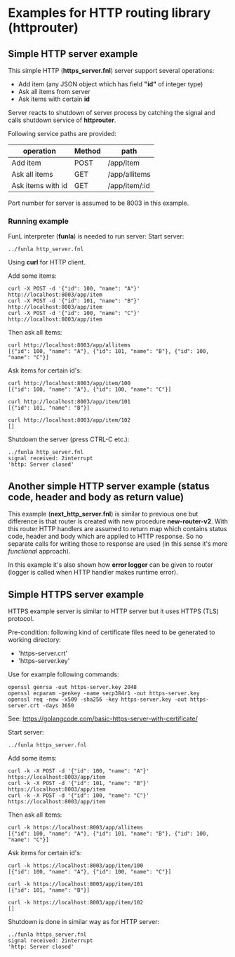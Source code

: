 
# Examples for HTTP routing library (httprouter)

## Simple HTTP server example

This simple HTTP (**https_server.fnl**) server support several operations:

- Add item (any JSON object which has field **"id"** of integer type)
- Ask all items from server
- Ask items with certain **id**

Server reacts to shutdown of server process by catching the signal and calls
shutdown service of __httprouter__.

Following service paths are provided:

operation | Method | path
--------- | ------ | ----
Add item | POST | /app/item
Ask all items | GET | /app/allitems
Ask items with id | GET | /app/item/:id

Port number for server is assumed to be 8003 in this example.

### Running example

FunL interpreter (__funla__) is needed to run server:
Start server:

```
../funla http_server.fnl
```

Using __curl__ for HTTP client.

Add some items:

```
curl -X POST -d '{"id": 100, "name": "A"}' http://localhost:8003/app/item
curl -X POST -d '{"id": 101, "name": "B"}' http://localhost:8003/app/item
curl -X POST -d '{"id": 100, "name": "C"}' http://localhost:8003/app/item
```

Then ask all items:

```
curl http://localhost:8003/app/allitems
[{"id": 100, "name": "A"}, {"id": 101, "name": "B"}, {"id": 100, "name": "C"}]
```

Ask items for certain id's:

```
curl http://localhost:8003/app/item/100
[{"id": 100, "name": "A"}, {"id": 100, "name": "C"}]

curl http://localhost:8003/app/item/101
[{"id": 101, "name": "B"}]

curl http://localhost:8003/app/item/102
[]
```

Shutdown the server (press CTRL-C etc.):

```
../funla http_server.fnl
signal received: 2interrupt
'http: Server closed'
```

## Another simple HTTP server example (status code, header and body as return value)

This example (**next_http_server.fnl**) is similar to previous one but difference is that router is created with new procedure **new-router-v2**.
With this router HTTP handlers are assumed to return map which contains status code, header and body which are applied to HTTP response.
So no separate calls for writing those to response are used (in this sense it's more _functional_ approach).

In this example it's also shown how **error logger** can be given to router (logger is called when HTTP handler makes runtime error).


## Simple HTTPS server example

HTTPS example server is similar to HTTP server but it uses HTTPS (TLS) protocol.

Pre-condition: following kind of certificate files need to be generated to working directory:

* 'https-server.crt'
* 'https-server.key'

Use for example following commands:

```
openssl genrsa -out https-server.key 2048
openssl ecparam -genkey -name secp384r1 -out https-server.key
openssl req -new -x509 -sha256 -key https-server.key -out https-server.crt -days 3650
```

See: https://golangcode.com/basic-https-server-with-certificate/

Start server:

```
../funla https_server.fnl
```

Add some items:

```
curl -k -X POST -d '{"id": 100, "name": "A"}' https://localhost:8003/app/item
curl -k -X POST -d '{"id": 101, "name": "B"}' https://localhost:8003/app/item
curl -k -X POST -d '{"id": 100, "name": "C"}' https://localhost:8003/app/item
```

Then ask all items:

```
curl -k https://localhost:8003/app/allitems
[{"id": 100, "name": "A"}, {"id": 101, "name": "B"}, {"id": 100, "name": "C"}]
```

Ask items for certain id's:

```
curl -k https://localhost:8003/app/item/100
[{"id": 100, "name": "A"}, {"id": 100, "name": "C"}]

curl -k https://localhost:8003/app/item/101
[{"id": 101, "name": "B"}]

curl -k https://localhost:8003/app/item/102
[]
```

Shutdown is done in similar way as for HTTP server:

```
../funla https_server.fnl
signal received: 2interrupt
'http: Server closed'
```

